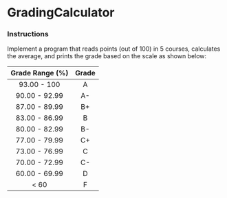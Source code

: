 # GradingCalculator

### Instructions
Implement a program that reads points (out of 100) in 5 courses, calculates the average, and prints the grade based on the scale as shown below:

| Grade Range (%) | Grade |
| :--: | :--: |
| 93.00 - 100 | A |
| 90.00 - 92.99 | A- |
| 87.00 - 89.99 | B+ |
| 83.00 - 86.99 | B |
| 80.00 - 82.99 | B- |
| 77.00 - 79.99 | C+ |
| 73.00 - 76.99 | C |
| 70.00 - 72.99 | C- |
| 60.00 - 69.99 | D |
| < 60 | F |